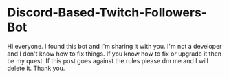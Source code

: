 # Discord-Based-Twitch-Followers-Bot
Hi everyone. I found this bot and I'm sharing it with you. I'm not a developer and I don't know how to fix things. If you know how to fix or upgrade it then be my quest. If this post goes against the rules please dm me and I will delete it. Thank you.
